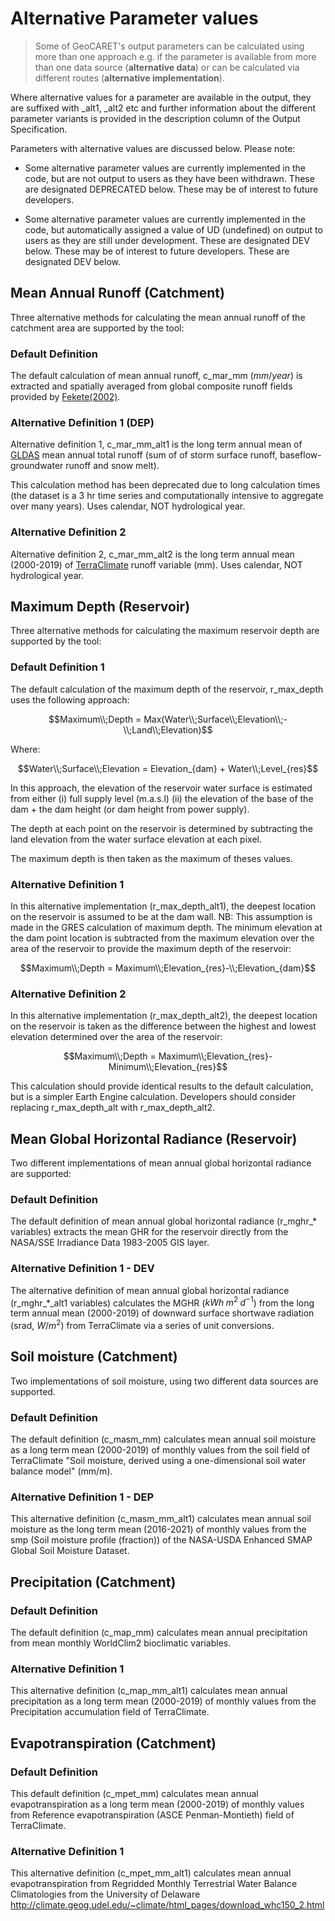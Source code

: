 
# Alternative Parameter values

> Some of GeoCARET's output parameters can be calculated using more than one approach e.g. if the parameter is available from more than one data source (**alternative data**) or can be calculated via different routes (**alternative implementation**).

Where alternative values for a parameter are available in the output, they are suffixed with \_alt1, \_alt2 etc and further information about the different parameter variants is provided in the description column of the Output Specification.

Parameters with alternative values are discussed below. Please note:

-   Some alternative parameter values are currently implemented in the code, but are not output to users as they have been withdrawn. These are designated DEPRECATED below. These may be of interest to future developers.

-   Some alternative parameter values are currently implemented in the code, but automatically assigned a value of UD (undefined) on output to users as they are still under development. These are designated DEV below. These may be of interest to future developers. These are designated DEV below.

## Mean Annual Runoff (Catchment)

Three alternative methods for calculating the mean annual runoff of the catchment area are supported by the tool:

### Default Definition

The default calculation of mean annual runoff, c_mar_mm ($mm/year$) is extracted and spatially averaged from global composite runoff fields provided by [Fekete(2002)](https://www.compositerunoff.sr.unh.edu/). 

### Alternative Definition 1 (DEP)

Alternative definition 1, c_mar_mm_alt1 is the long term annual mean of [GLDAS](https://developers.google.com/earth-engine/datasets/catalog/NASA_GLDAS_V021_NOAH_G025_T3H#bands) mean annual total runoff (sum of of storm surface runoff, baseflow-groundwater runoff and snow melt).

This calculation method has been deprecated due to long calculation times (the dataset is a 3 hr time series and computationally intensive to aggregate over many years). Uses calendar, NOT hydrological year.

### Alternative Definition 2

Alternative definition 2, c_mar_mm_alt2 is the long term annual mean (2000-2019) of [TerraClimate](https://developers.google.com/earth-engine/datasets/catalog/IDAHO_EPSCOR_TERRACLIMATE#citations) runoff variable (mm). Uses calendar, NOT hydrological year.

## Maximum Depth (Reservoir)

Three alternative methods for calculating the maximum reservoir depth are supported by the tool:

### Default Definition 1 

The default calculation of the maximum depth of the reservoir, r_max_depth uses the following approach:

$$Maximum\\;Depth = Max(Water\\;Surface\\;Elevation\\;-\\;Land\\;Elevation)$$

Where:

$$Water\\;Surface\\;Elevation = Elevation_{dam} + Water\\;Level_{res}$$

In this approach, the elevation of the reservoir water surface is estimated from either (i) full supply level (m.a.s.l) (ii) the elevation of the base of the dam + the dam height (or  dam height from power supply).


The depth at each point on the reservoir is determined by subtracting the land elevation from the water surface elevation at each pixel.

The maximum depth is then taken as the maximum of theses values.

### Alternative Definition 1

In this alternative implementation (r_max_depth_alt1), the deepest location on the reservoir is assumed to be at the dam wall. NB: This assumption is made in the GRES calculation of maximum depth. The minimum elevation  at the dam point location is subtracted from the maximum elevation over the area of the reservoir to provide the maximum depth of the reservoir:

$$Maximum\\;Depth = Maximum\\;Elevation_{res}-\\;Elevation_{dam}$$

### Alternative Definition 2

In this alternative implementation (r_max_depth_alt2), the deepest location on the reservoir is taken as the difference between the highest and lowest elevation determined over the area of the reservoir:

$$Maximum\\;Depth = Maximum\\;Elevation_{res}-Minimum\\;Elevation_{res}$$

This calculation should provide identical results to the default calculation, but is a simpler Earth Engine calculation. Developers should consider replacing r_max_depth_alt with r_max_depth_alt2.

## Mean Global Horizontal Radiance (Reservoir)

Two different implementations of mean annual global horizontal radiance are supported:

### Default Definition 

The default definition of mean annual global horizontal radiance (r_mghr\_\* variables) extracts the mean GHR for the reservoir directly from the NASA/SSE Irradiance Data 1983-2005 GIS layer.

### Alternative Definition 1  - DEV

The alternative definition of mean annual global horizontal radiance (r_mghr\_\*\_alt1 variables) calculates the MGHR ($kWh\;m^2\;d^{-1}$) from the long term annual mean (2000-2019) of downward surface shortwave radiation (srad, $W/m^{2}$) from TerraClimate via a series of unit conversions.

## Soil moisture (Catchment) 

Two implementations of soil moisture, using two different data sources are supported.

### Default Definition

The default definition (c_masm_mm) calculates mean annual soil moisture as a long term mean (2000-2019) of monthly values from the soil field of TerraClimate "Soil moisture, derived using a one-dimensional soil water balance model" (mm/m).

### Alternative Definition 1 - DEP

This alternative definition (c_masm_mm_alt1) calculates mean annual soil moisture as the long term mean (2016-2021) of monthly values from the smp (Soil moisture profile (fraction)) of the NASA-USDA Enhanced SMAP Global Soil Moisture Dataset.

## Precipitation (Catchment)

### Default Definition 
The default definition (c_map_mm) calculates mean annual precipitation
from mean monthly WorldClim2 bioclimatic variables.

### Alternative Definition 1
This alternative definition (c_map_mm_alt1) calculates mean annual precipitation as a long term mean (2000-2019) of monthly values from the Precipitation accumulation field of TerraClimate.

## Evapotranspiration (Catchment)

### Default Definition 
This default definition (c_mpet_mm) calculates mean annual evapotranspiration as a long term mean (2000-2019) of monthly values from Reference evapotranspiration (ASCE Penman-Montieth) field of TerraClimate.

### Alternative Definition 1
This alternative definition (c_mpet_mm_alt1) calculates mean annual evapotranspiration 
from Regridded Monthly Terrestrial Water Balance Climatologies from the University of Delaware
http://climate.geog.udel.edu/~climate/html_pages/download_whc150_2.html
